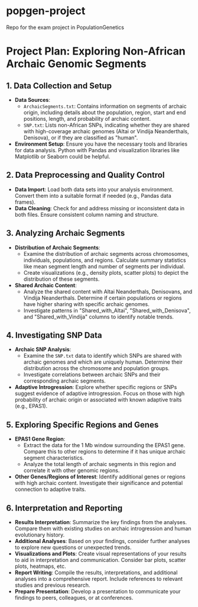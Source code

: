 # popgen-project
Repo for the exam project in PopulationGenetics

# Project Plan: Exploring Non-African Archaic Genomic Segments

## 1. Data Collection and Setup
- **Data Sources**: 
  - `ArchaicSegments.txt`: Contains information on segments of archaic origin, including details about the population, region, start and end positions, length, and probability of archaic content.
  - `SNP.txt`: Lists non-African SNPs, indicating whether they are shared with high-coverage archaic genomes (Altai or Vindija Neanderthals, Denisova), or if they are classified as "human".
- **Environment Setup**: Ensure you have the necessary tools and libraries for data analysis. Python with Pandas and visualization libraries like Matplotlib or Seaborn could be helpful.

## 2. Data Preprocessing and Quality Control
- **Data Import**: Load both data sets into your analysis environment. Convert them into a suitable format if needed (e.g., Pandas data frames).
- **Data Cleaning**: Check for and address missing or inconsistent data in both files. Ensure consistent column naming and structure.

## 3. Analyzing Archaic Segments
- **Distribution of Archaic Segments**: 
  - Examine the distribution of archaic segments across chromosomes, individuals, populations, and regions. Calculate summary statistics like mean segment length and number of segments per individual.
  - Create visualizations (e.g., density plots, scatter plots) to depict the distribution of these segments.
- **Shared Archaic Content**: 
  - Analyze the shared content with Altai Neanderthals, Denisovans, and Vindija Neanderthals. Determine if certain populations or regions have higher sharing with specific archaic genomes.
  - Investigate patterns in "Shared_with_Altai", "Shared_with_Denisova", and "Shared_with_Vindija" columns to identify notable trends.

## 4. Investigating SNP Data
- **Archaic SNP Analysis**: 
  - Examine the `SNP.txt` data to identify which SNPs are shared with archaic genomes and which are uniquely human. Determine their distribution across the chromosome and population groups.
  - Investigate correlations between archaic SNPs and their corresponding archaic segments.
- **Adaptive Introgression**: Explore whether specific regions or SNPs suggest evidence of adaptive introgression. Focus on those with high probability of archaic origin or associated with known adaptive traits (e.g., EPAS1).

## 5. Exploring Specific Regions and Genes
- **EPAS1 Gene Region**: 
  - Extract the data for the 1 Mb window surrounding the EPAS1 gene. Compare this to other regions to determine if it has unique archaic segment characteristics.
  - Analyze the total length of archaic segments in this region and correlate it with other genomic regions.
- **Other Genes/Regions of Interest**: Identify additional genes or regions with high archaic content. Investigate their significance and potential connection to adaptive traits.

## 6. Interpretation and Reporting
- **Results Interpretation**: Summarize the key findings from the analyses. Compare them with existing studies on archaic introgression and human evolutionary history.
- **Additional Analyses**: Based on your findings, consider further analyses to explore new questions or unexpected trends.
- **Visualizations and Plots**: Create visual representations of your results to aid in interpretation and communication. Consider bar plots, scatter plots, heatmaps, etc.
- **Report Writing**: Compile the results, interpretations, and additional analyses into a comprehensive report. Include references to relevant studies and previous research.
- **Prepare Presentation**: Develop a presentation to communicate your findings to peers, colleagues, or at conferences.
